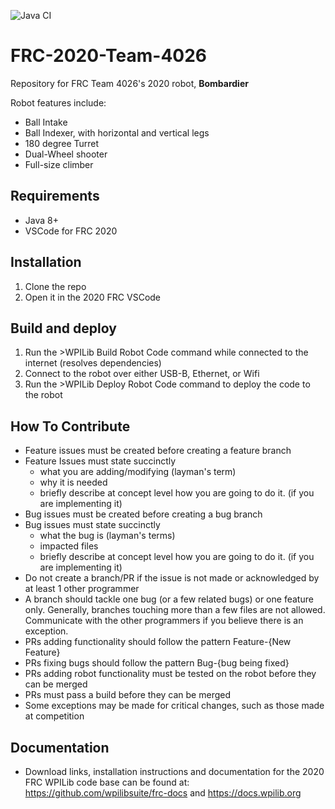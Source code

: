![Java CI](https://github.com/Decatur-High-GlobalDynamics/FRC-2020-Team-4026/workflows/Java%20CI/badge.svg?branch=2021)

# FRC-2020-Team-4026
Repository for FRC Team 4026's 2020 robot, **Bombardier**

Robot features include:
* Ball Intake
* Ball Indexer, with horizontal and vertical legs
* 180 degree Turret
* Dual-Wheel shooter
* Full-size climber


## Requirements
* Java 8+
* VSCode for FRC 2020

## Installation
1. Clone the repo
2. Open it in the 2020 FRC VSCode

## Build and deploy
1. Run the >WPILib Build Robot Code command while connected to the internet (resolves dependencies)
2. Connect to the robot over either USB-B, Ethernet, or Wifi
3. Run the >WPILib Deploy Robot Code command to deploy the code to the robot

## How To Contribute
* Feature issues must be created before creating a feature branch
* Feature Issues must state succinctly
    * what you are adding/modifying (layman's term)
    * why it is needed
    * briefly describe at concept level how you are going to do it. (if you are implementing it)
* Bug issues must be created before creating a bug branch
* Bug issues must state succinctly
    * what the bug is (layman's terms)
    * impacted files
    * briefly describe at concept level how you are going to do it. (if you are implementing it)
* Do not create a branch/PR if the issue is not made or acknowledged by at least 1 other programmer
* A branch should tackle one bug (or a few related bugs) or one feature only. Generally, branches touching more than a few files are not allowed. Communicate with the other programmers if you believe there is an exception.
* PRs adding functionality should follow the pattern Feature-{New Feature}
* PRs fixing bugs should follow the pattern Bug-{bug being fixed}
* PRs adding robot functionality must be tested on the robot before they can be merged
* PRs must pass a build before they can be merged
* Some exceptions may be made for critical changes, such as those made at competition

## Documentation
* Download links, installation instructions and documentation for the 2020 FRC WPILib code base can be found at: https://github.com/wpilibsuite/frc-docs and https://docs.wpilib.org
